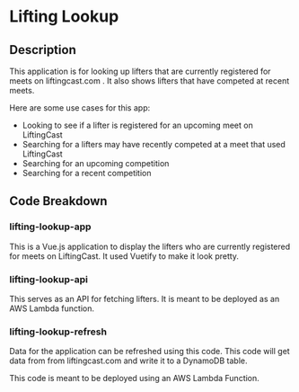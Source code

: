 # Lifting Lookup

## Description

This application is for looking up lifters that are currently registered for meets on liftingcast.com . It also shows lifters that have competed at recent meets.

Here are some use cases for this app:

- Looking to see if a lifter is registered for an upcoming meet on LiftingCast
- Searching for a lifters may have recently competed at a meet that used LiftingCast
- Searching for an upcoming competition
- Searching for a recent competition

## Code Breakdown

### lifting-lookup-app

This is a Vue.js application to display the lifters who are currently registered for meets on LiftingCast. It used Vuetify to make it look pretty.

### lifting-lookup-api

This serves as an API for fetching lifters. It is meant to be deployed as an AWS Lambda function.

### lifting-lookup-refresh

Data for the application can be refreshed using this code. This code will get data from from liftingcast.com and write it to a DynamoDB table.

This code is meant to be deployed using an AWS Lambda Function.
